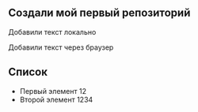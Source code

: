 ﻿## Создали мой первый репозиторий


Добавили текст локально

Добавили текст через браузер

## Список 

* Первый элемент 12
* Второй элемент 1234
